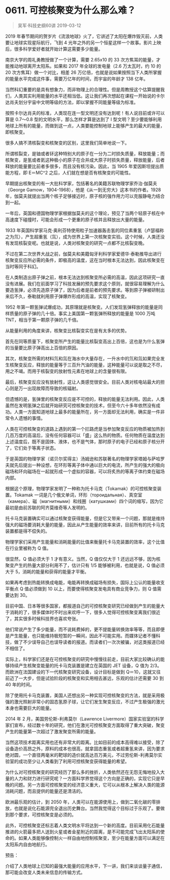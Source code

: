 # 0611. 可控核聚变为什么那么难？
> 吴军·科技史纲60讲
2019-03-12

2019 年春节期间的贺岁片《流浪地球》火了，它讲述了太阳在爆炸毁灭前，人类要让地球实现星际航行，飞到 4 光年之外的另一个恒星这样一个故事。影片上映后，很多科学爱好者就开始计算这需要多少能量。

南京大学的周礼勇教授做了一个计算，需要 2.65x10 的 33 次方焦耳的能量，才能推动地球离开太阳系。如果和 2017 年全球的发电量（2.6 万太瓦时，约 10 的 20 次方焦耳）做一个对比，相差 26 万亿倍，也就是说如果按照当下人类所掌握的能量水平完成这件事，需要万亿年的时间，而宇宙的年龄才 138 亿年。

当然科幻重要的是具有想象力，而非物理上的合理性。但是周教授这个估算提醒我们，人类其实利用能量的水平还相当低。这让我们再次想起在课程一开始说的卡尔达肖夫划分宇宙中文明等级的方法，即以掌握不同能量等级为标准。

按照卡尔达肖夫的标准，人类现在连一型文明还没有达到呢！有人说目前或许可以算是 0.7～0.8 型的文明水平，那么怎样才算是达到了 I 型文明？至少要能够利用地球上所有的能量，而做到这一点，人类要能控制地球上能够产生的最大的能量，即核聚变。

很多人搞不清核裂变和核聚变的区别，这里我们简单地说一下。

所谓核裂变，是铀或者钚这种特别大的原子在一分为二时损失质量，释放能量；而核聚变，是氢或者氦这种极小的原子在合并成大原子时损失质量，释放能量，后者释放的能量要比前者多很多，而且没有核污染。因此，当 1905 年爱因斯坦提出质能方程，即 E＝MC^2 之后，人们就在想是否有核聚变的可能性。

早期提出核聚变的有一大批科学家，包括著名的美籍苏联物理学家乔治·伽莫夫（George Gamow，1904-1968），他是《从一到无穷大》这本书的作者。1928 年，伽莫夫就提出当两个核子足够接近时，原子核的强作用力可以克服静电力结合到一起。

一年后，英国和德国物理学家根据伽莫夫的这个理论，预见了当两个轻原子核在中高速度下碰撞时，可能会形成一个更重的原子核并且释放出大量的能量。

1933 年英国科学家马克·奥利芬特使用粒子加速器轰击氢的同位素重氢（卢瑟福称之为氘），产生超重氢（氚），成为世界上第一次核聚变实验。这个时候，人类还没有发现核裂变呢。也就是说，人类对核聚变的研究一点都不比核裂变晚。

不过在第二次世界大战之前，伽莫夫和美籍匈牙利科学家爱德华·泰勒推导出进行核聚变反应所必需的条件，即极高的温度，这在当时根本无法达到，因此核聚变在当时等同于科幻。

在人类制造出原子弹之前，根本无法达到核聚变所必需的高温，因此这项研究一直没有进展。我们在前面学习了科技发展的预先要求这个原则，就很容易理解为什么要造氢弹，必须先造原子弹了，因为后者是前者的预先要求。等到原子弹被研制出来后不久，泰勒就利用原子弹爆炸形成的高温，实现了核聚变。

1952 年第一颗氢弹试爆成功，其原理就是核聚变。人们发现氢弹释放的能量是同样质量的原子弹的几十倍。事实上美国第一颗氢弹所释放的能量是 1000 万吨 TNT，相当于第一颗原子弹的几千倍。

从能量利用的角度来讲，核聚变比核裂变实在是有太多的优势。

首先在同等质量下，核聚变所产生的能量比核裂变高出上百倍，这也是为什么氢弹的当量要比原子弹高出上百倍的原因。

其次，核聚变所需的材料氘和氚在海水中大量存在，一升水中的氘和氚如果完全发生核聚变反应，释放的能量等于三百升汽油的能量，这种能量可以说是取之不尽，用之不竭。而用于核裂变的放射性元素在地球上的含量很有限。

最后，核聚变反应没有放射性，这让人类感觉很安全。目前人类对核电站最大的担心则是万一出现故障而导致的核辐射。

但遗憾的是，氢弹里的核聚变反应是不可控的，释放的能量无法利用。因此，人类虽然在发明氢弹之后就开始研究可控核聚变的技术，但至今六十多年依然没有成功。人类一方面知道地球上最多的能量所在，另一方面却无法利用，确实是一件非常令人遗憾的事情。

人类在可控核聚变的道路上遇到的第一个拦路虎是当参加聚变反应的物质被加热到几百万度的高温后，没有任何容器可以「盛」这么热的物质。任何物质在温度达到上述温度后，既不是固体、液体，也不是气体，那时原子的电子已经和原子核分开了，它们处于等离子状态。

于是英国的物理学家（诺贝尔奖得主）汤姆逊和苏联著名的物理学家塔姆与萨哈罗夫就先后提出一种设想，在环形等离子体中通以巨大的电流，所产生的强大的极向磁场和环向磁场在一起就形成一个虚拟的容器，可以将炙热的等离子体约束在磁场内部。

根据这个原理，物理学家发明了一种称为托卡马克（Tokamak）的可控核聚变装置。Tokamak 一词是几个俄文单词，环形（тороидальная）、真空室（камера）、磁（магнитными）和线圈（катушками）四个词的缩写，因为它最初是由前苏联的阿齐莫维奇等人发明的。

托卡马克装置确实可以通过核聚变获得能量，但是它又带来一个问题，那就是维持强大的磁场要消耗大量的能量，因此从产生能量的效率来讲，目前所有的托卡马克装置都是得不偿失的。

物理学家们采用产生能量和消耗能量的比值来衡量托卡马克装置的效率，这个比值在行业里被称为 Q 值。

很显然，Q 值必须大于 1 才有意义。当然，Q 值仅仅大于 1 还远远不够，因为核聚变产生的热量大部分利用不了，估计只有 1/5 能够被利用，也就是说，Q 值必须大于 5，消耗的能量和获得的能量才平衡。

如果再考虑到热能转换成电能，电能再转换成磁场有损失，国际上公认的能量收支平衡点 Q 值必须做到 10 以上，而要使得核聚变发电具有商业竞争力，则 Q 值需要达到 30。

目前中国、日本等很多国家，都报道自己的可控核聚变研究已经做到产生的能量大于消耗的了，很多媒体时不时出来欢呼一下，很多人觉得可控核聚变离我们很近了，其实很多时候科技界也喜欢夸张。

他们常说产生了多少能量，而不说耗费掉的，更不提能量转换效率等等，而且即便是产生能量，也只能维持极短暂的一瞬间，因此不可能实用。而媒体记者不懂科技，做了不少误导自己也误导读者的报道。而读者们一次次被骗，对这类报道已经不相信了。

实际上，科学家们还是在可控核聚变的研究中慢慢往前走，目前大家比较确认的能够持续产生核聚变能量的托卡马克装置是建立在英国的 JET 设备，Q 值为 2/3。而欧洲在法国建设的下一代核聚变研究设备，设计目标是做到 Q＝10，这就又往前迈了一大步，但是试验阶段的核聚变和实用相去甚远，乐观的估计还需要 30 到 40 年的时间。

除了使用托卡马克装置，美国人还想出另一种实现可控核聚变的方法，就是采用极强的激光照射非常小的固态氢原子球，让它们发生聚变反应，不过产生极强的激光本身也需要巨大的能量。

2014 年 2 月，美国劳伦斯-利弗莫尔（Lawrence Livermore）国家实验室的科学家们宣布，经过数十年的研究，他们在激光可控核聚变方面取得了重大突破，聚变产生的能量第一次超过了激发聚变所需的能量。

当然这项技术距离实用也还有非常大的距离。比如目前的成本高得难以接受，除了设备造价高昂之外，原料的成本也很高，就拿固态重氢或者超重氢来讲，因为要求绝对圆，一个直径两毫米的靶球的造价就高达百万美元，不过劳伦斯-利弗莫尔实验室的成功至少让人类看到了利用可控核聚变获得能量的希望。

为什么对可控核聚变的研究经历了那么多的挫折，人类依然还在无怨无悔地投入大量的人力和财力进行研究呢？一方面科学界觉得这个方向是正确的，实现它只是早晚的问题。另一方面可控核聚变的经济意义重大，它可以从根本上解决人类的能源消耗问题，而且提供的能量还是清洁的。

欧洲最乐观的估计，到 2050 年，人类可以在能源使用上，做到二氧化碳的零排放，也就是说化石能源完全退出历史舞台。当然我觉得这个目标过于乐观了。要做到那个要求，可控核聚变是必须的。

此外，可控核聚变还标志着人类文明水平将达到一个新的高度。目前采用化石能量推进的火箭最多把人送到火星或者金星附近的距离，是不可能完成飞出太阳系的使命的。如果人类能够像控制火一样自由地控制核聚变，至少在能量方面可以满足在太阳系内自由地航行。

预告：

介绍了人类地球上已知的最强大能量的应用水平，下一讲，我们来谈谈量子通信，那可能会改变人类未来信息的传输方式。